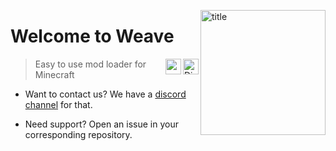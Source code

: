 <img 
    align="right" alt="title" width="200px"
    src="https://avatars.githubusercontent.com/u/126124815?s=400&u=c274f4ff6a9ff62698476de6bf66cacf1d6bed8e"
/>

# Welcome to Weave

<a href="https://discord.gg/SHZUYWhwDP">
    <img align="right" alt="Discord" width="25px"
         src="https://raw.githubusercontent.com/Weave-MC/.github/master/assets/discord.svg"
    />
</a>

<a href="https://github.com/Weave-MC/">
    <img align="right" width="25px"
         src="https://user-images.githubusercontent.com/90007553/163025814-f6784fbd-46eb-4f5f-8240-bd1da302d05d.png"
    />
</a>

> Easy to use mod loader for Minecraft
- Want to contact us? We have a [discord channel][discord] for that. 

- Need support? Open an issue in your corresponding repository. 

[discord]: https://discord.gg/SHZUYWhwDP
